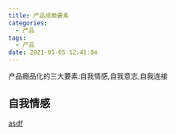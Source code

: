 ```yaml
---
title: 产品成瘾要素
categories:
  - 产品
tags:
  - 产品
date: 2021-05-05 12:41:04
---
```


产品瘾品化的三大要素:自我情感,自我意志,自我连接

## 自我情感

[asdf](/产品设计/产品感觉)
<!--more-->